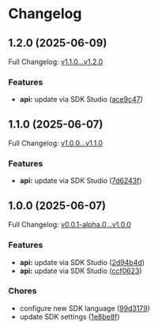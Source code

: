 # Changelog

## 1.2.0 (2025-06-09)

Full Changelog: [v1.1.0...v1.2.0](https://github.com/oregister/openregister-typescript/compare/v1.1.0...v1.2.0)

### Features

* **api:** update via SDK Studio ([ace9c47](https://github.com/oregister/openregister-typescript/commit/ace9c47a03a2d414947b37824b15d2ab8a454292))

## 1.1.0 (2025-06-07)

Full Changelog: [v1.0.0...v1.1.0](https://github.com/oregister/openregister-typescript/compare/v1.0.0...v1.1.0)

### Features

* **api:** update via SDK Studio ([7d6243f](https://github.com/oregister/openregister-typescript/commit/7d6243fc32244cc2e8e9ba0219d2030f7c520d3c))

## 1.0.0 (2025-06-07)

Full Changelog: [v0.0.1-alpha.0...v1.0.0](https://github.com/oregister/openregister-typescript/compare/v0.0.1-alpha.0...v1.0.0)

### Features

* **api:** update via SDK Studio ([2d94b4d](https://github.com/oregister/openregister-typescript/commit/2d94b4d5eec1c20368ce20b7d3498046cede61ee))
* **api:** update via SDK Studio ([ccf0623](https://github.com/oregister/openregister-typescript/commit/ccf06230ff784493a95c96595b517a5ba18bd458))


### Chores

* configure new SDK language ([99d3179](https://github.com/oregister/openregister-typescript/commit/99d3179032265b56f022bd4c18e92d1c8c5c027f))
* update SDK settings ([1e8be8f](https://github.com/oregister/openregister-typescript/commit/1e8be8fab2e135e6cddd8e21a4d48554843e1586))
